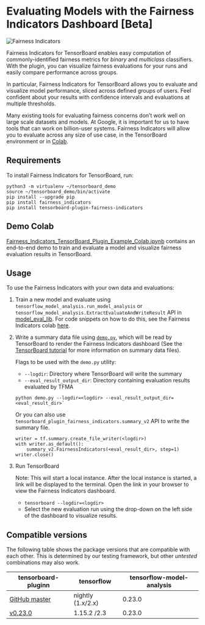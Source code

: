 # Evaluating Models with the Fairness Indicators Dashboard [Beta]

![Fairness Indicators](https://raw.githubusercontent.com/tensorflow/tensorboard/master/docs/images/fairness-indicators.png)

Fairness Indicators for TensorBoard enables easy computation of
commonly-identified fairness metrics for _binary_ and _multiclass_ classifiers.
With the plugin, you can visualize fairness evaluations for your runs and easily
compare performance across groups.

In particular, Fairness Indicators for TensorBoard allows you to evaluate and
visualize model performance, sliced across defined groups of users. Feel
confident about your results with confidence intervals and evaluations at
multiple thresholds.

Many existing tools for evaluating fairness concerns don’t work well on large
scale datasets and models. At Google, it is important for us to have tools that
can work on billion-user systems. Fairness Indicators will allow you to evaluate
across any size of use case, in the TensorBoard environment or in
[Colab](https://github.com/tensorflow/fairness-indicators/blob/master/fairness_indicators/documentation/examples/).

## Requirements

To install Fairness Indicators for TensorBoard, run:

```
python3 -m virtualenv ~/tensorboard_demo
source ~/tensorboard_demo/bin/activate
pip install --upgrade pip
pip install fairness_indicators
pip install tensorboard-plugin-fairness-indicators
```

## Demo Colab

[Fairness_Indicators_TensorBoard_Plugin_Example_Colab.ipynb](https://github.com/tensorflow/fairness-indicators/blob/master/fairness_indicators/documentation/examples/Fairness_Indicators_TensorBoard_Plugin_Example_Colab.ipynb)
contains an end-to-end demo to train and evaluate a model and visualize fairness evaluation
results in TensorBoard.

## Usage

To use the Fairness Indicators with your own data and evaluations:

1.  Train a new model and evaluate using
    `tensorflow_model_analysis.run_model_analysis` or
    `tensorflow_model_analysis.ExtractEvaluateAndWriteResult` API in
    [model_eval_lib](https://github.com/tensorflow/model-analysis/blob/master/tensorflow_model_analysis/api/model_eval_lib.py).
    For code snippets on how to do this, see the Fairness Indicators colab
    [here](https://github.com/tensorflow/fairness-indicators).

2.  Write a summary data file using [`demo.py`](https://github.com/tensorflow/fairness-indicators/blob/master/tensorboard_plugin/tensorboard_plugin_fairness_indicators/demo.py), which will be read
    by TensorBoard to render the Fairness Indicators dashboard (See the
    [TensorBoard tutorial](https://github.com/tensorflow/tensorboard/blob/master/README.md)
    for more information on summary data files).

    Flags to be used with the `demo.py` utility:

    -   `--logdir`: Directory where TensorBoard will write the summary
    -   `--eval_result_output_dir`: Directory containing evaluation results
        evaluated by TFMA

    ```
    python demo.py --logdir=<logdir> --eval_result_output_dir=<eval_result_dir>`
    ```

    Or you can also use `tensorboard_plugin_fairness_indicators.summary_v2` API to write the summary file.

    ```
    writer = tf.summary.create_file_writer(<logdir>)
    with writer.as_default():
        summary_v2.FairnessIndicators(<eval_result_dir>, step=1)
    writer.close()
    ```

3.  Run TensorBoard

    Note: This will start a local instance. After the local instance is started, a link
    will be displayed to the terminal. Open the link in your browser to view the
    Fairness Indicators dashboard.

    -   `tensorboard --logdir=<logdir>`
    -   Select the new evaluation run using the drop-down on the left side of
        the dashboard to visualize results.

## Compatible versions

The following table shows the  package versions that are
compatible with each other. This is determined by our testing framework, but
other *untested* combinations may also work.

|tensorboard-pluginn                                                                                          | tensorflow        | tensorflow-model-analysis |
|-------------------------------------------------------------------------------------------------------------|-------------------|---------------------------|
|[GitHub master](https://github.com/tensorflow/fairness-indicators/blob/master/tensorboard_plugin/README.md)  | nightly (1.x/2.x) | 0.23.0                    |
|[v0.23.0](https://github.com/tensorflow/fairness-indicators/blob/v0.23.0/tensorboard_plugin/README.md)       | 1.15.2 /2.3       | 0.23.0                    |
